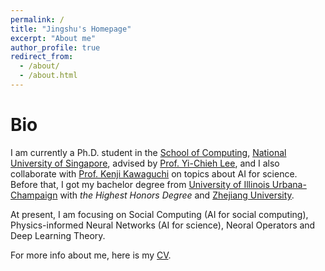 ```yaml
---
permalink: /
title: "Jingshu's Homepage"
excerpt: "About me"
author_profile: true
redirect_from: 
  - /about/
  - /about.html
---
```


Bio
=====

I am currently a Ph.D. student in the [School of Computing](https://www.comp.nus.edu.sg/), [National University of Singapore](https://www.nus.edu.sg/), advised by [Prof. Yi-Chieh Lee](https://www.yclee.net/), and I also collaborate with [Prof. Kenji Kawaguchi](https://ml.comp.nus.edu.sg/kawaguchi) on topics about AI for science. Before that, I got my bachelor degree from [University of Illinois Urbana-Champaign](https://illinois.edu/) with *the Highest Honors Degree* and [Zhejiang University](https://www.zju.edu.cn/).

At present, I am focusing on Social Computing (AI for social computing), Physics-informed Neural Networks (AI for science), Neoral Operators and Deep Learning Theory.

For more info about me, here is my [CV](http://jasonleejsl.github.io/files/CV_Jingshu_Li.pdf).



